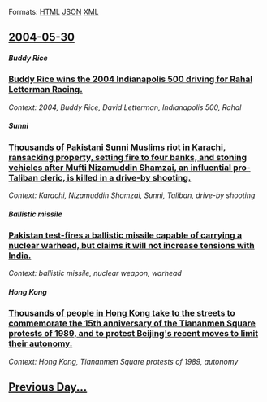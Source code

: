 
Formats: [HTML](2004/05/30/index.html)  [JSON](2004/05/30/index.json)  [XML](2004/05/30/index.xml)  

## [2004-05-30](/news/2004/05/30/index.md)

##### Buddy Rice
### [ Buddy Rice wins the 2004 Indianapolis 500 driving for Rahal Letterman Racing. ](/news/2004/05/30/buddy-rice-wins-the-2004-indianapolis-500-driving-for-rahal-letterman-racing.md)
_Context: 2004, Buddy Rice, David Letterman, Indianapolis 500, Rahal_

##### Sunni
### [ Thousands of Pakistani Sunni Muslims riot in Karachi, ransacking property, setting fire to four banks, and stoning vehicles after Mufti Nizamuddin Shamzai, an influential pro-Taliban cleric, is killed in a drive-by shooting. ](/news/2004/05/30/thousands-of-pakistani-sunni-muslims-riot-in-karachi-ransacking-property-setting-fire-to-four-banks-and-stoning-vehicles-after-mufti-niz.md)
_Context: Karachi, Nizamuddin Shamzai, Sunni, Taliban, drive-by shooting_

##### Ballistic missile
### [ Pakistan test-fires a ballistic missile capable of carrying a nuclear warhead, but claims it will not increase tensions with India. ](/news/2004/05/30/pakistan-test-fires-a-ballistic-missile-capable-of-carrying-a-nuclear-warhead-but-claims-it-will-not-increase-tensions-with-india.md)
_Context: ballistic missile, nuclear weapon, warhead_

##### Hong Kong
### [ Thousands of people in Hong Kong take to the streets to commemorate the 15th anniversary of the Tiananmen Square protests of 1989, and to protest Beijing's recent moves to limit their autonomy. ](/news/2004/05/30/thousands-of-people-in-hong-kong-take-to-the-streets-to-commemorate-the-15th-anniversary-of-the-tiananmen-square-protests-of-1989-and-to-p.md)
_Context: Hong Kong, Tiananmen Square protests of 1989, autonomy_

## [Previous Day...](/news/2004/05/29/index.md)

